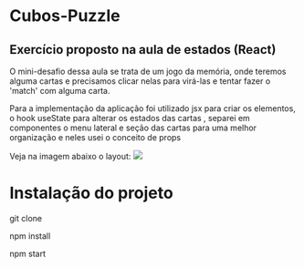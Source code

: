 # Cubos-Puzzle



## Exercício proposto na aula de estados (React)

<p> O mini-desafio dessa aula se trata de um jogo da memória, onde teremos alguma cartas e precisamos clicar nelas para virá-las e tentar fazer o 'match' com alguma carta.</p>
<p> Para a implementação da aplicação foi utilizado jsx para criar os elementos, o hook useState para alterar os estados das cartas , separei em componentes o menu lateral e seção das cartas para uma melhor organização e neles usei o conceito de props <p/>

Veja na imagem abaixo o layout:
![](https://i.imgur.com/wWQgq7Z.png)


<h1>Instalação do projeto </h1>

<p> git clone </p>
<p> npm install </p>
<p> npm start </p>
